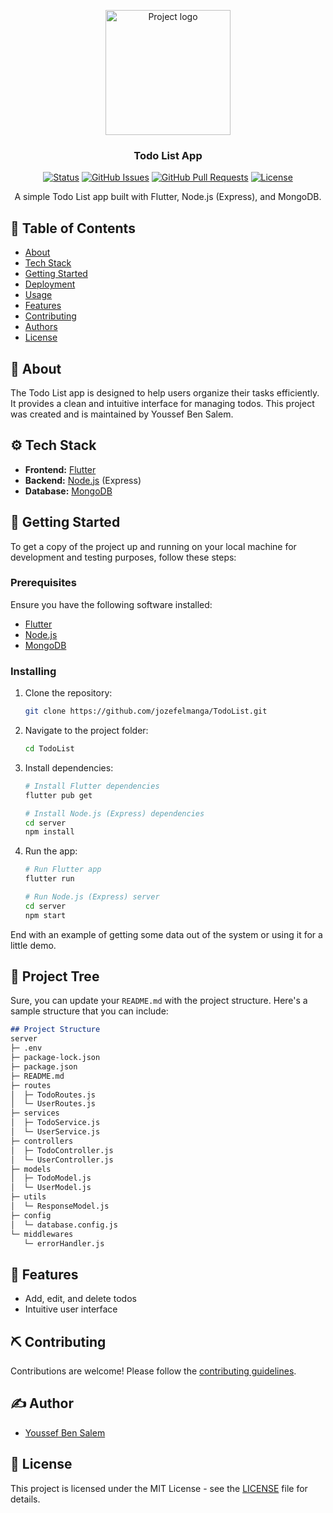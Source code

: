 


<p align="center">
  <a href="https://github.com/jozefelmanga/TodoList" rel="noopener">
    <img width=200px height=200px src="[https://i.imgur.com/6wj0hh6.jpg](https://th.bing.com/th/id/OIP.oBdOAGLN6oGV94V-jOFCKAHaEF?rs=1&pid=ImgDetMain)" alt="Project logo">
  </a>
</p>

<h3 align="center">Todo List App</h3>

<div align="center">

[![Status](https://img.shields.io/badge/status-active-success.svg)]()
[![GitHub Issues](https://img.shields.io/github/issues/jozefelmanga/TodoList.svg)](https://github.com/jozefelmanga/TodoList/issues)
[![GitHub Pull Requests](https://img.shields.io/github/issues-pr/jozefelmanga/TodoList.svg)](https://github.com/jozefelmanga/TodoList/pulls)
[![License](https://img.shields.io/badge/license-MIT-blue.svg)](LICENSE)

</div>



<p align="center">A simple Todo List app built with Flutter, Node.js (Express), and MongoDB.
    <br> 
</p>

## 📝 Table of Contents

- [About](#about)
- [Tech Stack](#tech_stack)
- [Getting Started](#getting_started)
- [Deployment](#deployment)
- [Usage](#usage)
- [Features](#features)
- [Contributing](#contributing)
- [Authors](#authors)
- [License](#license)

## 🧐 About <a name="about"></a>

The Todo List app is designed to help users organize their tasks efficiently. It provides a clean and intuitive interface for managing todos. This project was created and is maintained by Youssef Ben Salem.

## ⚙️ Tech Stack <a name="tech_stack"></a>

- **Frontend:** [Flutter](https://flutter.dev/)
- **Backend:** [Node.js](https://nodejs.org/en/) (Express)
- **Database:** [MongoDB](https://www.mongodb.com/)

## 🏁 Getting Started <a name="getting_started"></a>

To get a copy of the project up and running on your local machine for development and testing purposes, follow these steps:

### Prerequisites

Ensure you have the following software installed:

- [Flutter](https://flutter.dev/docs/get-started/install)
- [Node.js](https://nodejs.org/en/download/)
- [MongoDB](https://www.mongodb.com/try/download/community)

### Installing

1. Clone the repository:

   ```bash
   git clone https://github.com/jozefelmanga/TodoList.git
   ```

2. Navigate to the project folder:

   ```bash
   cd TodoList
   ```

3. Install dependencies:

   ```bash
   # Install Flutter dependencies
   flutter pub get

   # Install Node.js (Express) dependencies
   cd server
   npm install
   ```

4. Run the app:

   ```bash
   # Run Flutter app
   flutter run

   # Run Node.js (Express) server
   cd server
   npm start
   ```

End with an example of getting some data out of the system or using it for a little demo.

## 🌲 Project Tree <a name="deployment"></a>

Sure, you can update your `README.md` with the project structure. Here's a sample structure that you can include:

```markdown
## Project Structure
server
├─ .env
├─ package-lock.json
├─ package.json
├─ README.md
├─ routes
│  ├─ TodoRoutes.js
│  └─ UserRoutes.js
├─ services
│  ├─ TodoService.js
│  └─ UserService.js
├─ controllers
│  ├─ TodoController.js
│  └─ UserController.js
├─ models
│  ├─ TodoModel.js
│  └─ UserModel.js
├─ utils
│  └─ ResponseModel.js
├─ config
│  └─ database.config.js
└─ middlewares
   └─ errorHandler.js
```



## 🌟 Features <a name="features"></a>

- Add, edit, and delete todos
- Intuitive user interface

## ⛏️ Contributing <a name="contributing"></a>

Contributions are welcome! Please follow the [contributing guidelines](CONTRIBUTING.md).

## ✍️ Author <a name="authors"></a>

- [Youssef Ben Salem](https://github.com/jozefelmanga)

## 📜 License <a name="license"></a>

This project is licensed under the MIT License - see the [LICENSE](LICENSE) file for details.

